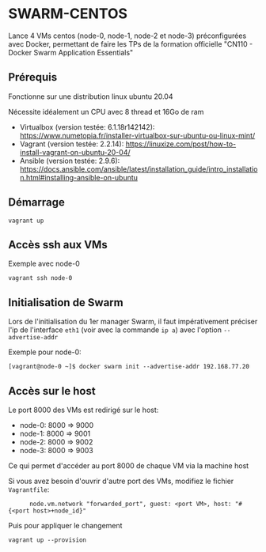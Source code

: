 # SWARM-CENTOS

Lance 4 VMs centos (node-0, node-1, node-2 et node-3) préconfigurées avec Docker, permettant de faire les TPs de la formation officielle "CN110 - Docker Swarm Application Essentials"

## Prérequis

Fonctionne sur une distribution linux ubuntu 20.04

Nécessite idéalement un CPU avec 8 thread et 16Go de ram

* Virtualbox (version testée: 6.1.18r142142): https://www.numetopia.fr/installer-virtualbox-sur-ubuntu-ou-linux-mint/
* Vagrant (version testée: 2.2.14): https://linuxize.com/post/how-to-install-vagrant-on-ubuntu-20-04/
* Ansible (version testée: 2.9.6): https://docs.ansible.com/ansible/latest/installation_guide/intro_installation.html#installing-ansible-on-ubuntu

## Démarrage

```
vagrant up
```

## Accès ssh aux VMs

Exemple avec node-0

```
vagrant ssh node-0
```

## Initialisation de Swarm

Lors de l'initialisation du 1er manager Swarm, il faut impérativement préciser l'ip de l'interface ```eth1``` (voir avec la commande ```ip a```) avec l'option ```--advertise-addr```

Exemple pour node-0:

```
[vagrant@node-0 ~]$ docker swarm init --advertise-addr 192.168.77.20
```

## Accès sur le host

Le port 8000 des VMs est redirigé sur le host:

* node-0: 8000 => 9000
* node-1: 8000 => 9001
* node-2: 8000 => 9002
* node-3: 8000 => 9003

Ce qui permet d'accéder au port 8000 de chaque VM via la machine host


Si vous avez besoin d'ouvrir d'autre port des VMs, modifiez le fichier ```Vagrantfile```:

```
      node.vm.network "forwarded_port", guest: <port VM>, host: "#{<port host>+node_id}"
```

Puis pour appliquer le changement

```
vagrant up --provision
```